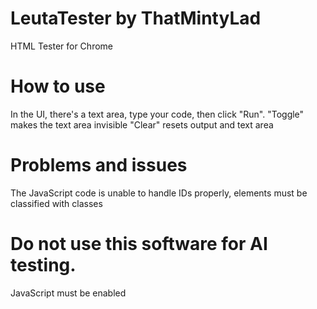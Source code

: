 # LeutaTester by ThatMintyLad
HTML Tester for Chrome
# How to use
In the UI, there's a text area, type your code, then click "Run".
"Toggle" makes the text area invisible
"Clear" resets output and text area
# Problems and issues
The JavaScript code is unable to handle IDs properly, elements must be classified with classes
# Do not use this software for AI testing.
JavaScript must be enabled
